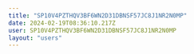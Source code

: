```yaml
---
title: "SP10V4PZTHQV3BF6WN2D31DBNSF57JC8J1NR2N0MP"
date: 2024-02-19T08:36:10.217Z
user: SP10V4PZTHQV3BF6WN2D31DBNSF57JC8J1NR2N0MP
layout: "users"
---
```

    